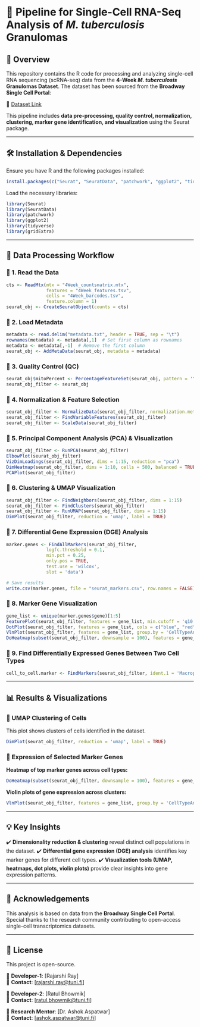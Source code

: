 ﻿# 📌 Pipeline for Single-Cell RNA-Seq Analysis of *M. tuberculosis* Granulomas

## 🔬 Overview

This repository contains the R code for processing and analyzing single-cell RNA sequencing (scRNA-seq) data from the **4-Week *****M. tuberculosis***** Granulomas Dataset**. The dataset has been sourced from the **Broadway Single Cell Portal**:

🔗 [Dataset Link](https://singlecell.broadinstitute.org/single_cell/study/SCP1749/cellular-ecology-of-m-tuberculosis-granulomas-4-week-dataset?cluster=4Week_ClusteringDF.csv\&spatialGroups=--\&annotation=donor_id--group--study\&subsample=all#study-visualize)

This pipeline includes **data pre-processing, quality control, normalization, clustering, marker gene identification, and visualization** using the Seurat package.

---

## 🛠️ Installation & Dependencies

Ensure you have R and the following packages installed:

```r
install.packages(c("Seurat", "SeuratData", "patchwork", "ggplot2", "tidyverse", "gridExtra"))
```

Load the necessary libraries:

```r
library(Seurat)
library(SeuratData)
library(patchwork)
library(ggplot2)
library(tidyverse)
library(gridExtra)
```

---

## 📂 Data Processing Workflow

### 🔹 1. Read the Data

```r
cts <- ReadMtx(mtx = "4Week_countsmatrix.mtx",
               features = "4Week_features.tsv",
               cells = "4Week_barcodes.tsv",
               feature.column = 1)
seurat_obj <- CreateSeuratObject(counts = cts)
```

### 🔹 2. Load Metadata

```r
metadata <- read.delim("metadata.txt", header = TRUE, sep = "\t")
rownames(metadata) <- metadata[,1]  # Set first column as rownames
metadata <- metadata[,-1]  # Remove the first column
seurat_obj <- AddMetaData(seurat_obj, metadata = metadata)
```

### 🔹 3. Quality Control (QC)

```r
seurat_obj$mitoPercent <- PercentageFeatureSet(seurat_obj, pattern = '^MT-')
seurat_obj_filter <- seurat_obj
```

### 🔹 4. Normalization & Feature Selection

```r
seurat_obj_filter <- NormalizeData(seurat_obj_filter, normalization.method = "LogNormalize", scale.factor = 10000)
seurat_obj_filter <- FindVariableFeatures(seurat_obj_filter)
seurat_obj_filter <- ScaleData(seurat_obj_filter)
```

### 🔹 5. Principal Component Analysis (PCA) & Visualization

```r
seurat_obj_filter <- RunPCA(seurat_obj_filter)
ElbowPlot(seurat_obj_filter)
VizDimLoadings(seurat_obj_filter, dims = 1:15, reduction = "pca")
DimHeatmap(seurat_obj_filter, dims = 1:10, cells = 500, balanced = TRUE)
PCAPlot(seurat_obj_filter)
```

### 🔹 6. Clustering & UMAP Visualization

```r
seurat_obj_filter <- FindNeighbors(seurat_obj_filter, dims = 1:15)
seurat_obj_filter <- FindClusters(seurat_obj_filter)
seurat_obj_filter <- RunUMAP(seurat_obj_filter, dims = 1:15)
DimPlot(seurat_obj_filter, reduction = 'umap', label = TRUE)
```

### 🔹 7. Differential Gene Expression (DGE) Analysis

```r
marker.genes <- FindAllMarkers(seurat_obj_filter,
               logfc.threshold = 0.1,
               min.pct = 0.25,
               only.pos = TRUE,
               test.use = 'wilcox',
               slot = 'data')

# Save results
write.csv(marker.genes, file = "seurat_markers.csv", row.names = FALSE)
```

### 🔹 8. Marker Gene Visualization

```r
gene_list <- unique(marker.genes$gene)[1:5]
FeaturePlot(seurat_obj_filter, features = gene_list, min.cutoff = 'q10', label = TRUE)
DotPlot(seurat_obj_filter, features = gene_list, cols = c("blue", "red"), dot.scale = 8)
VlnPlot(seurat_obj_filter, features = gene_list, group.by = 'CellTypeAnnotations', ncol = 3)
DoHeatmap(subset(seurat_obj_filter, downsample = 100), features = gene_list, size = 3)
```

### 🔹 9. Find Differentially Expressed Genes Between Two Cell Types

```r
cell_to_cell.marker <- FindMarkers(seurat_obj_filter, ident.1 = 'Macrophage', ident.2 = 'Neutrophil')
```

---

## 📊 Results & Visualizations

### **🔸 UMAP Clustering of Cells**

This plot shows clusters of cells identified in the dataset.

```r
DimPlot(seurat_obj_filter, reduction = 'umap', label = TRUE)
```

### **🔸 Expression of Selected Marker Genes**

**Heatmap of top marker genes across cell types:**

```r
DoHeatmap(subset(seurat_obj_filter, downsample = 100), features = gene_list, size = 3)
```

**Violin plots of gene expression across clusters:**

```r
VlnPlot(seurat_obj_filter, features = gene_list, group.by = 'CellTypeAnnotations', ncol = 3)
```

---

## 💡 Key Insights

✔️ **Dimensionality reduction & clustering** reveal distinct cell populations in the dataset. ✔️ **Differential gene expression (DGE) analysis** identifies key marker genes for different cell types. ✔️ **Visualization tools (UMAP, heatmaps, dot plots, violin plots)** provide clear insights into gene expression patterns.

---

## 🤝 Acknowledgements

This analysis is based on data from the **Broadway Single Cell Portal**. Special thanks to the research community contributing to open-access single-cell transcriptomics datasets.

---

## 📝 License

This project is open-source.

📌 **Developer-1**: [Rajarshi Ray]\
📧 **Contact**: [rajarshi.ray@tuni.fi]

📌 **Developer-2**: [Ratul Bhowmik]\
📧 **Contact**: [ratul.bhowmik@tuni.fi]

📌 **Research Mentor**: [Dr. Ashok Aspatwar]\
📧 **Contact**: [ashok.aspatwar@tuni.fi]


